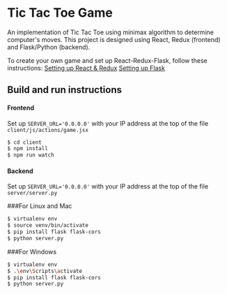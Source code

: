 # Tic Tac Toe Game
An implementation of Tic Tac Toe using minimax algorithm to determine computer's moves. This project is designed using React, Redux (frontend) and Flask/Python (backend).

To create your own game and set up React-Redux-Flask, follow these instructions:
[Setting up React & Redux](./client/README.md)
[Setting up Flask](./server/README.md)

## Build and run instructions
#### Frontend
Set up `SERVER_URL='0.0.0.0'` with your IP address at the top of the file `client/js/actions/game.jsx`
```sh
$ cd client
$ npm install
$ npm run watch
```

#### Backend
Set up `SERVER_URL='0.0.0.0'` with your IP address at the top of the file `server/server.py`

###For Linux and Mac
```sh
$ virtualenv env
$ source venv/bin/activate
$ pip install flask flask-cors
$ python server.py
```

###For Windows
```sh
$ virtualenv env
$ .\env\Scripts\activate
$ pip install flask flask-cors
$ python server.py
```